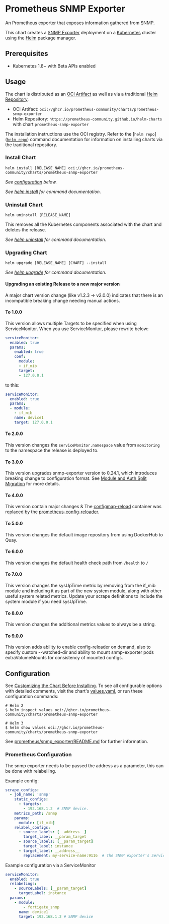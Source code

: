 # Prometheus SNMP Exporter

An Prometheus exporter that exposes information gathered from SNMP.

This chart creates a [SNMP Exporter](https://github.com/prometheus/snmp_exporter) deployment on a [Kubernetes](http://kubernetes.io) cluster using the [Helm](https://helm.sh) package manager.

## Prerequisites

- Kubernetes 1.8+ with Beta APIs enabled

## Usage

The chart is distributed as an [OCI Artifact](https://helm.sh/docs/topics/registries/) as well as via a traditional [Helm Repository](https://helm.sh/docs/topics/chart_repository/).

- OCI Artifact: `oci://ghcr.io/prometheus-community/charts/prometheus-snmp-exporter`
- Helm Repository: `https://prometheus-community.github.io/helm-charts` with chart `prometheus-snmp-exporter`

The installation instructions use the OCI registry. Refer to the [`helm repo`]([`helm repo`](https://helm.sh/docs/helm/helm_repo/)) command documentation for information on installing charts via the traditional repository.

### Install Chart

```console
helm install [RELEASE_NAME] oci://ghcr.io/prometheus-community/charts/prometheus-snmp-exporter
```

_See [configuration](#configuration) below._

_See [helm install](https://helm.sh/docs/helm/helm_install/) for command documentation._

### Uninstall Chart

```console
helm uninstall [RELEASE_NAME]
```

This removes all the Kubernetes components associated with the chart and deletes the release.

_See [helm uninstall](https://helm.sh/docs/helm/helm_uninstall/) for command documentation._

### Upgrading Chart

```console
helm upgrade [RELEASE_NAME] [CHART] --install
```

_See [helm upgrade](https://helm.sh/docs/helm/helm_upgrade/) for command documentation._

#### Upgrading an existing Release to a new major version

A major chart version change (like v1.2.3 -> v2.0.0) indicates that there is an incompatible breaking change needing manual actions.

#### To 1.0.0

This version allows multiple Targets to be specified when using ServiceMonitor. When you use ServiceMonitor, please rewrite below:

```yaml
serviceMonitor:
  enabled: true
  params:
    enabled: true
    conf:
      module:
      - if_mib
      target:
      - 127.0.0.1
```

to this:

```yaml
serviceMonitor:
  enabled: true
  params:
  - module:
    - if_mib
    name: device1
    target: 127.0.0.1
```

#### To 2.0.0

This version changes the `serviceMonitor.namespace` value from `monitoring` to the namespace the release is deployed to.

#### To 3.0.0

This version upgrades snmp-exporter version to 0.24.1, which introduces breaking change to configuration format.
See [Module and Auth Split Migration](https://github.com/prometheus/snmp_exporter/blob/main/auth-split-migration.md) for more details.

#### To 4.0.0

This version contain major changes & The [configmap-reload](https://github.com/jimmidyson/configmap-reload) container was replaced by the [prometheus-config-reloader](https://github.com/prometheus-operator/prometheus-operator/tree/main/cmd/prometheus-config-reloader).

#### To 5.0.0

This version changes the default image repository from using DockerHub to Quay.

#### To 6.0.0

This version changes the default health check path from `/health` to `/`

#### To 7.0.0

This version changes the sysUpTime metric by removing from the if_mib module and including it as part of the new system module, along with other useful system related metrics.
Update your scrape definitions to include the system module if you need sysUpTime.

#### To 8.0.0

This version changes the additional metrics values to always be a string.

#### To 9.0.0

This version adds ability to enable config-reloader on demand, also to specify custom --watched-dir and ability to mount snmp-exporter pods extraVolumeMounts for consistency of mounted configs.

## Configuration

See [Customizing the Chart Before Installing](https://helm.sh/docs/intro/using_helm/#customizing-the-chart-before-installing). To see all configurable options with detailed comments, visit the chart's [values.yaml](./values.yaml), or run these configuration commands:

```console
# Helm 2
$ helm inspect values oci://ghcr.io/prometheus-community/charts/prometheus-snmp-exporter

# Helm 3
$ helm show values oci://ghcr.io/prometheus-community/charts/prometheus-snmp-exporter
```

See [prometheus/snmp_exporter/README.md](https://github.com/prometheus/snmp_exporter/) for further information.

### Prometheus Configuration

The snmp exporter needs to be passed the address as a parameter, this can be done with relabelling.

Example config:

```yaml
scrape_configs:
  - job_name: 'snmp'
    static_configs:
      - targets:
        - 192.168.1.2  # SNMP device.
    metrics_path: /snmp
    params:
      module: [if_mib]
    relabel_configs:
      - source_labels: [__address__]
        target_label: __param_target
      - source_labels: [__param_target]
        target_label: instance
      - target_label: __address__
        replacement: my-service-name:9116  # The SNMP exporter's Service name and port.
```

Example configuration via a ServiceMonitor

```yaml
serviceMonitor:
  enabled: true
  relabelings:
    - sourceLabels: [__param_target]
      targetLabel: instance
  params:
    - module:
        - fortigate_snmp
      name: device1
      target: 192.168.1.2 # SNMP device
```
